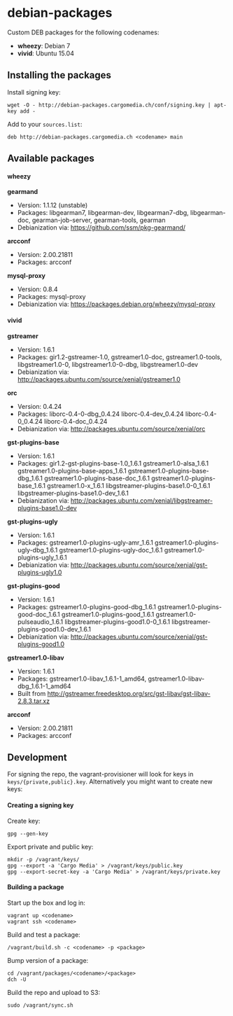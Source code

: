 debian-packages
===============
Custom DEB packages for the following codenames:
- **wheezy**: Debian 7
- **vivid**: Ubuntu 15.04

Installing the packages
-----------------------
Install signing key:
```
wget -O - http://debian-packages.cargomedia.ch/conf/signing.key | apt-key add -
```

Add to your `sources.list`:
```
deb http://debian-packages.cargomedia.ch <codename> main
```

Available packages
------------------
#### wheezy

**gearmand**
 - Version: 1.1.12 (unstable)
 - Packages: libgearman7, libgearman-dev, libgearman7-dbg, libgearman-doc, gearman-job-server, gearman-tools, gearman
 - Debianization via: https://github.com/ssm/pkg-gearmand/

**arcconf**
 - Version: 2.00.21811
 - Packages: arcconf

**mysql-proxy**
 - Version: 0.8.4
 - Packages: mysql-proxy
 - Debianization via: https://packages.debian.org/wheezy/mysql-proxy

#### vivid

**gstreamer**
 - Version: 1.6.1
 - Packages: gir1.2-gstreamer-1.0, gstreamer1.0-doc, gstreamer1.0-tools, libgstreamer1.0-0, libgstreamer1.0-0-dbg, libgstreamer1.0-dev
 - Debianization via: http://packages.ubuntu.com/source/xenial/gstreamer1.0

**orc**
 - Version: 0.4.24
 - Packages: liborc-0.4-0-dbg_0.4.24 liborc-0.4-dev_0.4.24 liborc-0.4-0_0.4.24 liborc-0.4-doc_0.4.24
 - Debianization via: http://packages.ubuntu.com/source/xenial/orc

**gst-plugins-base**
 - Version: 1.6.1
 - Packages: gir1.2-gst-plugins-base-1.0_1.6.1 gstreamer1.0-alsa_1.6.1 gstreamer1.0-plugins-base-apps_1.6.1 gstreamer1.0-plugins-base-dbg_1.6.1 gstreamer1.0-plugins-base-doc_1.6.1 gstreamer1.0-plugins-base_1.6.1 gstreamer1.0-x_1.6.1 libgstreamer-plugins-base1.0-0_1.6.1 libgstreamer-plugins-base1.0-dev_1.6.1
 - Debianization via: http://packages.ubuntu.com/xenial/libgstreamer-plugins-base1.0-dev

**gst-plugins-ugly**
 - Version: 1.6.1
 - Packages: gstreamer1.0-plugins-ugly-amr_1.6.1 gstreamer1.0-plugins-ugly-dbg_1.6.1 gstreamer1.0-plugins-ugly-doc_1.6.1 gstreamer1.0-plugins-ugly_1.6.1
 - Debianization via: http://packages.ubuntu.com/source/xenial/gst-plugins-ugly1.0

**gst-plugins-good**
 - Version: 1.6.1
 - Packages: gstreamer1.0-plugins-good-dbg_1.6.1 gstreamer1.0-plugins-good-doc_1.6.1 gstreamer1.0-plugins-good_1.6.1 gstreamer1.0-pulseaudio_1.6.1 libgstreamer-plugins-good1.0-0_1.6.1 libgstreamer-plugins-good1.0-dev_1.6.1
 - Debianization via: http://packages.ubuntu.com/source/xenial/gst-plugins-good1.0

**gstreamer1.0-libav**
 - Version: 1.6.1
 - Packages: gstreamer1.0-libav_1.6.1-1_amd64, gstreamer1.0-libav-dbg_1.6.1-1_amd64
 - Built from http://gstreamer.freedesktop.org/src/gst-libav/gst-libav-2.8.3.tar.xz

**arcconf**
 - Version: 2.00.21811
 - Packages: arcconf

Development
-----------
For signing the repo, the vagrant-provisioner will look for keys in `keys/{private,public}.key`.
Alternatively you might want to create new keys:

#### Creating a signing key
Create key:
```
gpg --gen-key
```

Export private and public key:
```
mkdir -p /vagrant/keys/
gpg --export -a 'Cargo Media' > /vagrant/keys/public.key
gpg --export-secret-key -a 'Cargo Media' > /vagrant/keys/private.key
```

#### Building a package
Start up the box and log in:
```
vagrant up <codename>
vagrant ssh <codename>
```

Build and test a package:
```
/vagrant/build.sh -c <codename> -p <package>
```

Bump version of a package:
```
cd /vagrant/packages/<codename>/<package>
dch -U
```

Build the repo and upload to S3:
```
sudo /vagrant/sync.sh
```
